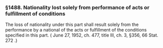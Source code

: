 <!--
url: https://uscode.house.gov/view.xhtml?req=granuleid:USC-prelim-title8-section1488&num=0&edition=prelim
date_accessed: 2024-07-28 23:46:08
-->
### §1488\. Nationality lost solely from performance of acts or fulfillment of conditions
 The loss of nationality under this part shall result solely from the performance by a national of the acts or fulfillment of the conditions specified in this part.
 (
 June 27, 1952, ch. 477, title III, ch. 3, §356,
 66 Stat. 272
 .)
